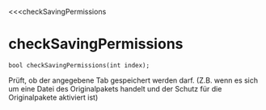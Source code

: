 <<<checkSavingPermissions
# checkSavingPermissions

```fnpreview
bool checkSavingPermissions(int index);
```
Prüft, ob der angegebene Tab gespeichert werden darf. (Z.B. wenn es sich um eine Datei des Originalpakets handelt und der Schutz für die Originalpakete aktiviert ist)